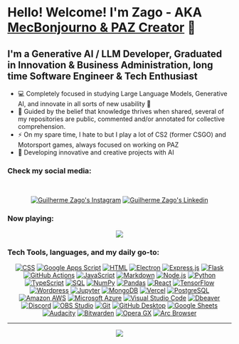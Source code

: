 # Hello! Welcome! I'm Zago - AKA [MecBonjourno & PAZ Creator][website] 👋
## I'm a Generative AI / LLM Developer, Graduated in Innovation & Business Administration, long time Software Engineer & Tech Enthusiast

- 💻 Completely focused in studying Large Language Models, Generative AI, and innovate in all sorts of new usability 👀
- 🧠 Guided by the belief that knowledge thrives when shared, several of my repositories are public, commented and/or annotated for collective comprehension. 
- ⚡ On my spare time, I hate to but I play a lot of CS2 (former CSGO) and Motorsport games, always focused on working on PAZ
- 🚧 Developing innovative and creative projects with AI

### Check my social media:
<br />

<p align="center">
  <a href="https://www.instagram.com/zagoguic/">
    <img src="https://imgur.com/a/3eajHF8" alt="Guilherme Zago's Instagram"/></a>
  <a href="https://www.linkedin.com/in/guilhermezago1/">
    <img src="https://imgur.com/a/7HCINq2" alt="Guilherme Zago's Linkedin"/></a>
</p>




### Now playing:

<p align="center">
  <img src="https://spotify-github-profile.vercel.app/api/view?uid=12175238350&cover_image=true&theme=default&show_offline=true&background_color=121212&interchange=true&bar_color_cover=true"/>
</p>

### Tech Tools, languages, and my daily go-to:

<p align="center">
  <a href="https://github.com/search?q=user%3ADenverCoder1+language%3Acss"><img alt="CSS" src="https://img.shields.io/badge/CSS-1572B6.svg?logo=css3&logoColor=white"></a>
      <a href="https://github.com/search?q=user%3ADenverCoder1+language%3Ags"><img alt="Google Apps Script" src="https://custom-icon-badges.demolab.com/badge/Google%20Apps%20Script-02569B.svg?logo=gs&logoColor=white"></a>
      <a href="https://github.com/search?q=user%3ADenverCoder1+language%3Ahtml"><img alt="HTML" src="https://img.shields.io/badge/HTML-E34F26.svg?logo=html5&logoColor=white"></a>
      <a href="#"><img alt="Electron" src="https://img.shields.io/badge/Electron-20232e.svg?logo=electron&logoColor=white"></a>
      <a href="#"><img alt="Express.js" src="https://img.shields.io/badge/Express.js-404d59.svg?logo=express&logoColor=white"></a>
      <a href="#"><img alt="Flask" src="https://img.shields.io/badge/Flask-000000.svg?logo=flask&logoColor=white"></a>
      <a href="#"><img alt="GitHub Actions" src="https://img.shields.io/badge/GitHub%20Actions-2671E5.svg?logo=github%20actions&logoColor=white"></a>
      <a href="https://github.com/search?q=user%3ADenverCoder1+language%3Ajavascript"><img alt="JavaScript" src="https://img.shields.io/badge/JavaScript-F7DF1E.svg?logo=javascript&logoColor=black"></a>
  <a href="https://github.com/search?q=user%3ADenverCoder1+language%3Amarkdown"><img alt="Markdown" src="https://img.shields.io/badge/Markdown-000000.svg?logo=markdown&logoColor=white"></a>
  <a href="https://github.com/search?q=user%3ADenverCoder1+language%3Ajavascript"><img alt="Node.js" src="https://img.shields.io/badge/Node.js-43853D.svg?logo=node.js&logoColor=white"></a>
  <a href="https://github.com/search?q=user%3ADenverCoder1+language%3Apython"><img alt="Python" src="https://img.shields.io/badge/Python-14354C.svg?logo=python&logoColor=white"></a>
  <a href="https://github.com/search?q=user%3ADenverCoder1+language%3AtypeScript"><img alt="TypeScript" src="https://img.shields.io/badge/TypeScript-007ACC.svg?logo=typescript&logoColor=white"></a>
  <a href="https://github.com/search?q=user%3ADenverCoder1+language%3Asql"><img alt="SQL" src="https://custom-icon-badges.demolab.com/badge/SQL-025E8C.svg?logo=database&logoColor=white"></a>
  <a href="#"><img alt="NumPy" src="https://img.shields.io/badge/Numpy-013243.svg?logo=numpy&logoColor=white"></a>
    <a href="#"><img alt="Pandas" src="https://img.shields.io/badge/Pandas-150458.svg?logo=pandas&logoColor=white"></a>
  <a href="#"><img alt="React" src="https://img.shields.io/badge/React-20232a.svg?logo=react&logoColor=%2361DAFB"></a>
  <a href="#"><img alt="TensorFlow" src="https://img.shields.io/badge/TensorFlow-FF6F00.svg?logo=TensorFlow&logoColor=white"></a>
      <a href="#"><img alt="Wordpress" src="https://img.shields.io/badge/Wordpress-21759B?logo=wordpress&logoColor=white"></a>
  <a href="#"><img alt="Jupyter" src="https://img.shields.io/badge/jupyter-F37626?logo=jupyter&logoColor=white"></a>
  <a href="#"><img alt="MongoDB" src ="https://img.shields.io/badge/MongoDB-4ea94b.svg?logo=mongodb&logoColor=white"></a>
  <a href="#"><img alt="Vercel" src="https://img.shields.io/badge/Vercel-000000.svg?logo=vercel&logoColor=white"></a>
  <a href="#"><img alt="PostgreSQL" src ="https://img.shields.io/badge/PostgreSQL-316192.svg?logo=postgresql&logoColor=white"></a>
  <a href="#"><img alt="Amazon AWS" src ="https://img.shields.io/badge/Amazon%20AWS-232F3E?logo=AmazonAWS&logoColor=white"></a>
  <a href="#"><img alt="Microsoft Azure" src ="https://img.shields.io/badge/Microsoft%20Azure-0078D4?logo=microsoftazure&logoColor=white"></a>
  <a href="#"><img alt="Visual Studio Code" src="https://img.shields.io/badge/Visual%20Studio%20Code-0078d7.svg?logo=visual-studio-code&logoColor=white"></a>
  <a href="#"><img alt="Dbeaver" src="https://custom-icon-badges.demolab.com/badge/-Dbeaver-372923?logo=dbeaver-mono&logoColor=white"></a>
      <a href="#"><img alt="Discord" src="https://img.shields.io/badge/-Discord-5865F2.svg?logo=discord&logoColor=white"></a>
  <a href="#"><img alt="OBS Studio" src="https://img.shields.io/badge/-OBS-302E31?logo=obs-studio&logoColor=white"></a>
  <a href="#"><img alt="Git" src="https://img.shields.io/badge/Git-F05033.svg?logo=git&logoColor=white"></a>
      <a href="#"><img alt="GitHub Desktop" src="https://img.shields.io/badge/GitHub%20Desktop-8034A9.svg?logo=github&logoColor=white"></a>
      <a href="#"><img alt="Google Sheets" src="https://img.shields.io/badge/Sheets-34A853.svg?logo=google%20sheets&logoColor=white"></a>
       <a href="#"><img alt="Audacity" src="https://img.shields.io/badge/-Audacity-0000CC?logo=audacity&logoColor=white"></a>
      <a href="#"><img alt="Bitwarden" src="https://img.shields.io/badge/-Bitwarden-175DDC?logo=bitwarden&logoColor=white"></a>
      <a href="#"><img alt="Opera GX" src="https://img.shields.io/badge/-Opera%20GX-EE2950?logo=operagx&logoColor=white"></a>
      <a href="#"><img alt="Arc Browser" src="https://img.shields.io/badge/-Arc%20Browser-FCBFBD?logo=arc&logoColor=white"></a>
  </p>
  
</p>
 

---

<p align="center">
    <a href="https://github.com/DenverCoder1/readme-typing-svg">
      <img src="https://readme-typing-svg.demolab.com/?lines=Full-stack%20web%20and%20app%20developer;Experienced%20UI%2FUX%20Designer;10%2B%20years%20of%20coding%20experience;Always%20learning%20new%20things&font=Fira%20Code&center=true&width=440&height=45&color=f75c7e&vCenter=true&pause=1000&size=22](https://readme-typing-svg.demolab.com?font=Raleway&weight=600&size=28&pause=1000&color=2C75F7&center=true&vCenter=true&random=false&width=600&height=60&lines=Always+Keep+Coding;Improve+yourself;The+Future+Awaits;Who+are+you+to+deny+my+Greatness%3F;GREATNESS+AWAITS;Paz+Plan+is+coming.)https://readme-typing-svg.demolab.com?font=Raleway&weight=600&size=28&pause=1000&color=2C75F7&center=true&vCenter=true&random=false&width=600&height=60&lines=Always+Keep+Coding;Improve+yourself;The+Future+Awaits;Who+are+you+to+deny+my+Greatness%3F;GREATNESS+AWAITS;Paz+Plan+is+coming." />
    </a>
</p>



[website]: https://theza.co
[linkedin]: https://linkedin.com/in/guilherme-zago1/
